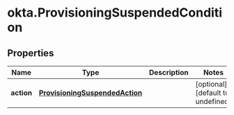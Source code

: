 # okta.ProvisioningSuspendedCondition

## Properties

Name | Type | Description | Notes
------------ | ------------- | ------------- | -------------
**action** | [**ProvisioningSuspendedAction**](ProvisioningSuspendedAction.md) |  | [optional] [default to undefined]

